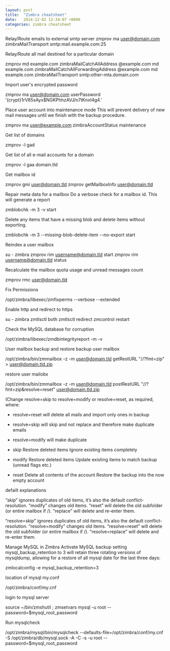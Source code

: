 ```yaml
---
layout: post
title:  "Zimbra cheatsheet"
date:   2014-12-02 12:34:07 +0000
categories: zimbra cheatsheet
---
```


Relay/Route emails to external smtp server
zmprov ma user@domain.com zimbraMailTransport smtp:mail.example.com:25

Relay/Route all mail destined for a particular domain

zmprov
md example.com zimbraMailCatchAllAddress @example.com
md example.com zimbraMailCatchAllForwardingAddress @example.com
md example.com zimbraMailTransport smtp:other-mta.domain.com

Import user's encrypted password

zmprov ma user@domain.com userPassword '{crypt}$1$rV85sAyx$NGKPhhzAVJ/n7tKnxI4g4.'

Place user account into maintenance mode
This will prevent delivery of new mail messages until we finish with the backup procedure.

zmprov ma user@example.com zimbraAccountStatus maintenance

Get list of domains

zmprov -l gad

Get list of all e-mail accounts for a domain

zmprov -l gaa domain.tld

Get mailbox id

zmprov gmi user@domain.tld
zmprov getMailboxInfo user@domain.tld

Repair meta data for a mailbox
Do a verbose check for a mailbox id. This will generate a report


zmblobchk -m 3 -v start

Delete any items that have a missing blob and delete items without exporting.


zmblobchk -m 3 --missing-blob-delete-item --no-export start

Reindex a user mailbox

su - zimbra
zmprov rim username@domain.tld start
zmprov rim username@domain.tld status

Recalculate the mailbox quota usage and unread messages count

zmprov rmc user@domain.tld

Fix Permissions

/opt/zimbra/libexec/zmfixperms --verbose --extended

Enable http and redirect to https

su - zimbra
zmtlsctl both
zmtlsctl redirect
zmcontrol restart

Check the MySQL database for corruption

/opt/zimbra/libexec/zmdbintegrityreport -m -v

User mailbox backup and restore
backup user mailbox

/opt/zimbra/bin/zmmailbox -z -m user@domain.tld getRestURL "//?fmt=zip" > user@domain.tld.zip

restore user mailobx

/opt/zimbra/bin/zmmailbox -z -m user@domain.tld postRestURL "//?fmt=zip&resolve=reset" user@domain.tld.zip

(Change resolve=skip to resolve=modify or resolve=reset, as required, where:

- resolve=reset will delete all mails and import only ones in backup
- resolve=skip will skip and not replace and therefore make duplicate emails
- resolve=modify will make duplicate

- skip
Restore deleted items
Ignore existing items completely
- modify
Restore deleted items
Update existing items to match backup (unread flags etc.)
- reset
Delete all contents of the account
Restore the backup into the now empty account

defailt explanations

“skip” ignores duplicates of old items, it’s also the default conflict-resolution.
“modify” changes old items.
“reset” will delete the old subfolder (or entire mailbox if /).
“replace” will delete and re-enter them.

“resolve=skip” ignores duplicates of old items, it’s also the default conflict-resolution.
“resolve=modify” changes old items.
“resolve=reset” will delete the old subfolder (or entire mailbox if /).
“resolve=replace” will delete and re-enter them.

Manage MySQL in Zimbra
Activate MySQL backup
setting mysql_backup_retention to 3 will retain three rotating versions of mysqldump, allowing for a restore of all mysql date for the last three days:


zmlocalconfig -e mysql_backup_retention=3

location of mysql my.conf


/opt/zimbra/conf/my.cnf

login to mysql server

source ~/bin/zmshutil ; zmsetvars
mysql -u root --password=$mysql_root_password

Run mysqlcheck

/opt/zimbra/mysql/bin/mysqlcheck --defaults-file=/opt/zimbra/conf/my.cnf -S /opt/zimbra/db/mysql.sock -A -C -s -u root --password=$mysql_root_password
